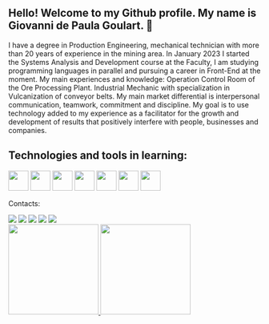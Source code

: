 ## Hello! Welcome to my Github profile. My name is Giovanni de Paula Goulart. 👋
I have a degree in Production Engineering, mechanical technician with more than 20 years of experience in the mining area. In January 2023 I started the Systems Analysis and Development course at the Faculty, I am studying programming languages in parallel and pursuing a career in Front-End at the moment. My main experiences and knowledge: Operation Control Room of the Ore Processing Plant. Industrial Mechanic with specialization in Vulcanization of conveyor belts. My main market differential is interpersonal communication, teamwork, commitment and discipline. My goal is to use technology added to my experience as a facilitator for the growth and development of results that positively interfere with people, businesses and companies.

## Technologies and tools in learning:
<img loading="lazy" src="https://cdn.jsdelivr.net/gh/devicons/devicon/icons/git/git-original.svg" width="40" height="40"/>  <img src="https://cdn.jsdelivr.net/gh/devicons/devicon@latest/icons/html5/html5-original-wordmark.svg" width="40" height="40" /> <img src="https://cdn.jsdelivr.net/gh/devicons/devicon@latest/icons/css3/css3-original-wordmark.svg" width="40" height="40" /> <img src="https://cdn.jsdelivr.net/gh/devicons/devicon@latest/icons/javascript/javascript-original.svg" width="40" height="40"/> <img src="https://cdn.jsdelivr.net/gh/devicons/devicon@latest/icons/figma/figma-original.svg" width="40" height="40" />   <img src="https://cdn.jsdelivr.net/gh/devicons/devicon@latest/icons/cplusplus/cplusplus-original.svg" width="40" height="40" />     <img src="https://cdn.jsdelivr.net/gh/devicons/devicon@latest/icons/canva/canva-original.svg" width="40" height="40" />

Contacts:
<div>
<a href="https://www.youtube.com/channel/UCqNqJCZnMHYfd4A21MHhq7w" target="_blank"><img loading="lazy" src="https://img.shields.io/badge/YouTube-FF0000?style=for-the-badge&logo=youtube&logoColor=white" target="_blank"></a>
<a href="https://www.instagram.com/goulart_giovanni/" target="_blank"><img loading="lazy" src="https://img.shields.io/badge/-Instagram-%23E4405F?style=for-the-badge&logo=instagram&logoColor=white" target="_blank"></a>
<a href="https://twitter.com/GiovanniGoular8" target="_blank"><img loading="lazy" src="https://img.shields.io/badge/Twitch-9146FF?style=for-the-badge&logo=twitch&logoColor=white" target="_blank"></a>
<a href = "mailto:g997564532@gmail.com"><img loading="lazy" src="https://img.shields.io/badge/Gmail-D14836?style=for-the-badge&logo=gmail&logoColor=white" target="_blank"></a>
<a href="https://www.linkedin.com/in/giovannigoulart/" target="_blank"><img loading="lazy" src="https://img.shields.io/badge/-LinkedIn-%230077B5?style=for-the-badge&logo=linkedin&logoColor=white" target="_blank"></a>   
</div>

<div>
<a href="https://github.com/GiovanniGoulart">
<img loading="lazy" height="180em" src="https://github-readme-stats.vercel.app/api/top-langs/?username=GiovanniGoulart&layout=compact&langs_count=7&theme=dracula"/>
<img loading="lazy" height="180em" src="https://github-readme-stats.vercel.app/api?username=GiovanniGoulart&show_icons=true&theme=dracula&include_all_commits=true&count_private=true"/>
</div>

